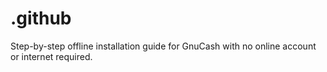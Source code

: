 # .github
Step-by-step offline installation guide for GnuCash with no online account or internet required.
